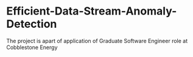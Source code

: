 # Efficient-Data-Stream-Anomaly-Detection
The project is apart of application of Graduate Software Engineer role at Cobblestone Energy
